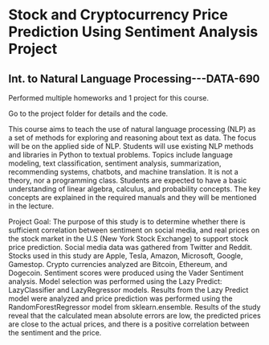 # Stock and Cryptocurrency Price Prediction Using Sentiment Analysis Project

## Int. to Natural Language Processing---DATA-690

Performed multiple homeworks and 1 project for this course. 

Go to the project folder for details and the code.

This course aims to teach the use of natural language processing (NLP) as a set of methods for 
exploring and reasoning about text as data. The focus will be on the applied side of NLP. Students 
will use existing NLP methods and libraries in Python to textual problems. Topics include 
language modeling, text classification, sentiment analysis, summarization, recommending 
systems, chatbots, and machine translation. It is not a theory, nor a programming class. Students 
are expected to have a basic understanding of linear algebra, calculus, and probability concepts. 
The key concepts are explained in the required manuals and they will be mentioned in the lecture.

Project Goal: The purpose of this study is to determine whether there is sufficient correlation between sentiment on social media, and real prices on the stock market in the U.S (New York Stock Exchange) to support stock price prediction. Social media data was gathered from Twitter and Reddit. Stocks used in this study are Apple, Tesla, Amazon, Microsoft, Google, Gamestop. Crypto currencies analyzed are Bitcoin, Ethereum, and Dogecoin. Sentiment scores were produced using the Vader Sentiment analysis. Model selection was performed using the Lazy Predict: LazyClassifier and LazyRegressor models. Results from the Lazy Predict model were analyzed and price prediction was performed using the RandomForestRegressor model from sklearn.ensemble. Results of the study reveal that the calculated mean absolute errors are low, the predicted prices are close to the actual prices, and there is a positive correlation between the sentiment and the price.

